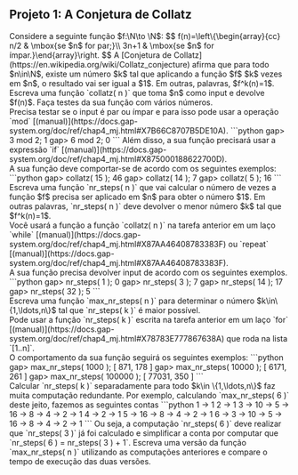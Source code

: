 <link href="style.css" rel="stylesheet"></link>

## Projeto 1: A Conjetura de Collatz

$\newcommand{\N}{\mathbb N}$
<div class="problem">
Considere a seguinte função $f:\N\to \N$:
$$
    f(n)=\left\{\begin{array}{cc} n/2 & \mbox{se $n$ for par;}\\
    3n+1 & \mbox{se $n$ for ímpar.}\end{array}\right.
$$
A [Conjetura de Collatz](https://en.wikipedia.org/wiki/Collatz_conjecture) afirma que para todo $n\in\N$, existe um número $k$ tal que aplicando a função $f$ $k$ vezes em $n$, o resultado vai ser igual a $1$. Em outras, palavras, $f^k(n)=1$.
</div>

<div class="subproblem">
Escreva uma função `collatz( n )` que toma $n$ como input e devolve $f(n)$. Faça testes da sua função com vários números. 
</div>

<div class="hint">
Precisa testar se o input é par ou ímpar e para isso pode usar a operação `mod` [(manual)](https://docs.gap-system.org/doc/ref/chap4_mj.html#X7B66C8707B5DE10A).
```python
gap> 3 mod 2;
1
gap> 6 mod 2;
0
```
Além disso, a sua função precisará usar a expressão `if` [(manual)](https://docs.gap-system.org/doc/ref/chap4_mj.html#X875000188622700D).
</div>

<div class="example_code">
A sua função deve comportar-se de acordo com os seguintes exemplos:
```python
gap> collatz( 15 );
46
gap> collatz( 14 );
7
gap> collatz( 5 );
16
```
</div>

<div class="subproblem">
Escreva uma função `nr_steps( n )` que vai calcular o número de vezes a função $f$ precisa ser aplicado em $n$ para obter o número $1$. Em outras palavras,  `nr_steps( n )` deve devolver o menor número $k$ tal que $f^k(n)=1$.
</div>

<div class="hint">
Você usará a função a função `collatz( n )` na tarefa anterior em um laço `while` [(manual)](https://docs.gap-system.org/doc/ref/chap4_mj.html#X87AA46408783383F) ou `repeat` [(manual)](https://docs.gap-system.org/doc/ref/chap4_mj.html#X87AA46408783383F). 
</div>

<div class="example_run">
A sua função precisa devolver input de acordo com os seguintes exemplos.
```python
gap> nr_steps( 1 );
0
gap> nr_steps( 3 );
7
gap> nr_steps( 14 );
17
gap> nr_steps( 32 );
5
```
</div>

<div class="subproblem">
Escreva uma função `max_nr_steps( n )` para determinar o número $k\in\{1,\ldots,n\}$ tal que `nr_steps( k )` é maior possível.
</div>

<div class="hint">
Pode usar a função `nr_steps( k )` escrita na tarefa anterior em um laço  `for` [(manual)](https://docs.gap-system.org/doc/ref/chap4_mj.html#X78783E777867638A) que roda na lista `[1..n]`. 
</div>

<div class="example_run">
O comportamento da sua função seguirá os seguintes exemplos:
```python
gap> max_nr_steps( 1000 );
[ 871, 178 ]
gap> max_nr_steps( 10000 );
[ 6171, 261 ]
gap> max_nr_steps( 100000 );
[ 77031, 350 ]
```
</div>

<div class="subproblem">
Calcular `nr_steps( k )` separadamente para todo $k\in \{1,\ldots,n\}$ faz muita computação redundante. Por exemplo, calculando `max_nr_steps( 6 )` deste jeito, fazemos as seguintes contas 
```python
1 -> 1 
2 -> 1
3 -> 10 -> 5 -> 16 -> 8 -> 4 -> 2 -> 1 
4 -> 2 -> 1 
5 -> 16 -> 8 -> 4 -> 2 -> 1
6 -> 3 -> 10 -> 5 -> 16 -> 8 -> 4 -> 2 -> 1
```
Ou seja, a computação `nr_steps( 6 )` deve realizar que `nr_steps( 3 )` já foi calculado e simplificar a conta por computar que `nr_steps( 6 ) = nr_steps( 3 ) + 1`. Escreva uma versão da função `max_nr_steps( n )` utilizando as computações anteriores e compare o tempo de execução das duas versões.
</div>
